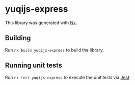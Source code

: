 # yuqijs-express

This library was generated with [Nx](https://nx.dev).

## Building

Run `nx build yuqijs-express` to build the library.

## Running unit tests

Run `nx test yuqijs-express` to execute the unit tests via [Jest](https://jestjs.io).
